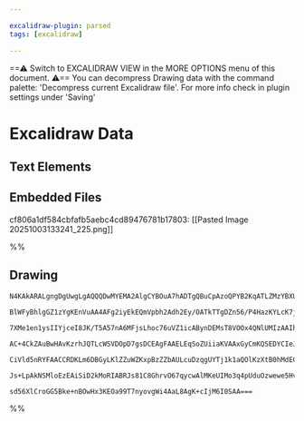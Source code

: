 ```yaml
---

excalidraw-plugin: parsed
tags: [excalidraw]

---
```

==⚠  Switch to EXCALIDRAW VIEW in the MORE OPTIONS menu of this document. ⚠== You can decompress Drawing data with the command palette: 'Decompress current Excalidraw file'. For more info check in plugin settings under 'Saving'


# Excalidraw Data

## Text Elements
## Embedded Files
cf806a1df584cbfafb5aebc4cd89476781b17803: [[Pasted Image 20251003133241_225.png]]

%%
## Drawing
```compressed-json
N4KAkARALgngDgUwgLgAQQQDwMYEMA2AlgCYBOuA7hADTgQBuCpAzoQPYB2KqATLZMzYBXUtiRoIACyhQ4zZAHoFAc0JRJQgEYA6bGwC2CgF7N6hbEcK4OCtptbErHALRY8RMpWdx8Q1TdIEfARcZgRmBShcZQUebQBGAFZtHho6IIR9BA4oZm4AbXAwUDBSiBJuaABFRI5lZQBrADF6eIBZDgAVAHkAfVrCQk6AKTTSyFhESsJ9aKR+MsxuZ0SA

BlWFyBhlgGZ1zYgKEnVuAA4AFg2iyEkEQmVpbh2Adh2Ey/OATkTTgDZn56/P4HazKYLcK7jCDMKCkNgNBAAYTY+DYpEqsOszDguECOTGZU0uGwDWUcKEHGIyNR6IkmI42Nx2SgBMgADNCPh8ABlWDgiSCDys6Gw+EIADqx0k3D41xFcIRvJg/PQgoqB3JDw44TyaHiBzYOOwam2ev2crJwjgAEliLrUPkALoHNnkLK27gcIRcg6ESlYSq4VbC8mU

7XMe1en1ysIIYjceI8JK/T5A57nA6MFjsLhoc76uVZ1icABynDEMsT8VOOx4QNlUMIzAAIhkoHHuGyCGEDpphJSAKLBLI5SPe/AHIRwYi4dvxvXPRKfc7PU6JX6rL6JA5EDgNT3jndsEkdtBd/A9mNRKBCe0QRCUv3KYUc4IeiTYNmnVa/XDxYhsj85zYJoXZspoiS4AgmjYMBxCnMugKrvEmjxKuqw7MKzDuOIDrXGABbjAR1zOnK2BwnAB5ckU

AC+4CkZAuBwHAvKzrhJQTLcWSVDOpD7gsDCEAgFAAELEqSoZUiiaKVAAxGyCmKQSEDYCIeJQNa7b6LyCpItJtLoLJ8QIMZxnKappDqZpmRiSSloUlJNIYuQDI4up5lqcy1n6E0nI8nyuHQii6pFCpnk5N5OlipKxAnGgDaQBZVlaVFioBZUarxgJSVeVpABKwhajqCbZeFGlad0Romgm5plDlEVaU0nBQE0uD6JypqoNuoX1eVmRNTk3KEEYuE8J

CiVld5nRYFAACCRDKLm6DBGyLKlZZuWZKxpBzZZbAULcuDzqgUYTj1k1aQOlKzXtB0hMdEC4nCVDrclmQ3c9nTwIFkkeRtDX9W6CAFSqp0CdhcJcgAGtwKanNofyfDwqYbhudY7OD5EovgACa3DnKccTI78OyJPEKbxPE5wvAJRhsAY3AcZA9AEEIuHxNoiSXDwCG0a9m36AVDnhnev0CWSJBDSNMrjRAEvELyCCUWg3VlPLbRsMQCBXbgmjBMds

Js+LpAkNSMloEzEAiSiD2kMoRIABRJs81C8GhrvO67qycwAlMKeUIMo3q4pUduOzwewe5HvDR97iR+3z53/VAqUIJVUA5mO0ZlK6bXA9kWsm3UjNytkuv69whsIAc2BEMrqBVwcHB55XpBG3KwhQLuuGN3Ksx8UwJYt2gvdQv3CKkDreung3bcIInZR2AAVgg2C5NyzdwBrWtTxXZ7dtXoXEhnjCdPT+Al1CkyBWEwRrzmwqqTCBhfVMaBg3KqIn

sd56XlCroGG5Bke+nBOwHx3KEOa99T7nyovgWi4AaL8AgK+cIjM6I0SAA===
```
%%